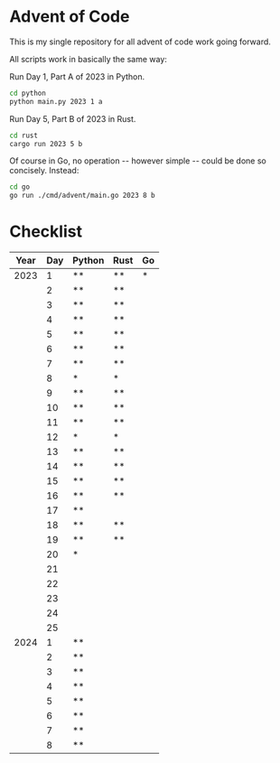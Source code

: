 # Advent of Code

This is my single repository for all advent of code work going forward.


All scripts work in basically the same way:


Run Day 1, Part A of 2023 in Python.
```bash
cd python
python main.py 2023 1 a
```

Run Day 5, Part B of 2023 in Rust.
```bash
cd rust
cargo run 2023 5 b
```

Of course in Go, no operation -- however simple -- could be done so concisely. Instead:
```bash
cd go
go run ./cmd/advent/main.go 2023 8 b
```


# Checklist

| Year |  Day | Python | Rust |  Go  |
| ---- |  --- | ------ | ---- | ---- |
| 2023 |   1  |   **   |  **  |  *   |
|      |   2  |   **   |  **  |      |
|      |   3  |   **   |  **  |      |
|      |   4  |   **   |  **  |      |
|      |   5  |   **   |  **  |      |
|      |   6  |   **   |  **  |      |
|      |   7  |   **   |  **  |      |
|      |   8  |   *    |  *   |      |
|      |   9  |   **   |  **  |      |
|      |  10  |   **   |  **  |      |
|      |  11  |   **   |  **  |      |
|      |  12  |   *    |  *   |      |
|      |  13  |   **   |  **  |      |
|      |  14  |   **   |  **  |      |
|      |  15  |   **   |  **  |      |
|      |  16  |   **   |  **  |      |
|      |  17  |   **   |      |      |
|      |  18  |   **   |  **  |      |
|      |  19  |   **   |  **  |      |
|      |  20  |   *    |      |      |
|      |  21  |        |      |      |
|      |  22  |        |      |      |
|      |  23  |        |      |      |
|      |  24  |        |      |      |
|      |  25  |        |      |      |
| 2024 |   1  |   **   |      |      |
|      |   2  |   **   |      |      |
|      |   3  |   **   |      |      |
|      |   4  |   **   |      |      |
|      |   5  |   **   |      |      |
|      |   6  |   **   |      |      |
|      |   7  |   **   |      |      |
|      |   8  |   **   |      |      |
